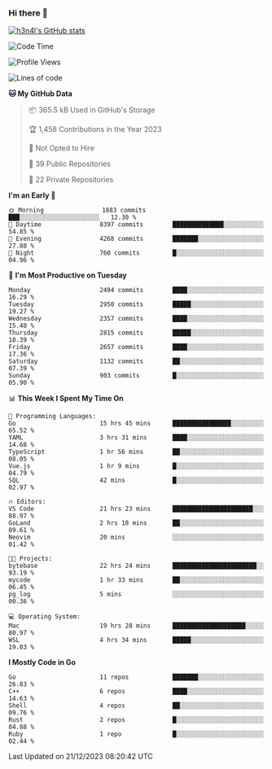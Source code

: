 ### Hi there 👋

[![h3n4l's GitHub stats](https://github-readme-stats.vercel.app/api?username=h3n4l&count_private=true&show_icons=true&theme=radical)](https://github.com/h3n4l/github-readme-stats)

<!--START_SECTION:waka-->
![Code Time](http://img.shields.io/badge/Code%20Time-1%2C804%20hrs%2022%20mins-blue)

![Profile Views](http://img.shields.io/badge/Profile%20Views-1-blue)

![Lines of code](https://img.shields.io/badge/From%20Hello%20World%20I%27ve%20Written-4.0%20million%20lines%20of%20code-blue)

**🐱 My GitHub Data** 

> 📦 365.5 kB Used in GitHub's Storage 
 > 
> 🏆 1,458 Contributions in the Year 2023
 > 
> 🚫 Not Opted to Hire
 > 
> 📜 39 Public Repositories 
 > 
> 🔑 22 Private Repositories 
 > 
**I'm an Early 🐤** 

```text
🌞 Morning                1883 commits        ███░░░░░░░░░░░░░░░░░░░░░░   12.30 % 
🌆 Daytime                8397 commits        ██████████████░░░░░░░░░░░   54.85 % 
🌃 Evening                4268 commits        ███████░░░░░░░░░░░░░░░░░░   27.88 % 
🌙 Night                  760 commits         █░░░░░░░░░░░░░░░░░░░░░░░░   04.96 % 
```
📅 **I'm Most Productive on Tuesday** 

```text
Monday                   2494 commits        ████░░░░░░░░░░░░░░░░░░░░░   16.29 % 
Tuesday                  2950 commits        █████░░░░░░░░░░░░░░░░░░░░   19.27 % 
Wednesday                2357 commits        ████░░░░░░░░░░░░░░░░░░░░░   15.40 % 
Thursday                 2815 commits        █████░░░░░░░░░░░░░░░░░░░░   18.39 % 
Friday                   2657 commits        ████░░░░░░░░░░░░░░░░░░░░░   17.36 % 
Saturday                 1132 commits        ██░░░░░░░░░░░░░░░░░░░░░░░   07.39 % 
Sunday                   903 commits         █░░░░░░░░░░░░░░░░░░░░░░░░   05.90 % 
```


📊 **This Week I Spent My Time On** 

```text
💬 Programming Languages: 
Go                       15 hrs 45 mins      ████████████████░░░░░░░░░   65.52 % 
YAML                     3 hrs 31 mins       ████░░░░░░░░░░░░░░░░░░░░░   14.68 % 
TypeScript               1 hr 56 mins        ██░░░░░░░░░░░░░░░░░░░░░░░   08.05 % 
Vue.js                   1 hr 9 mins         █░░░░░░░░░░░░░░░░░░░░░░░░   04.79 % 
SQL                      42 mins             █░░░░░░░░░░░░░░░░░░░░░░░░   02.97 % 

🔥 Editors: 
VS Code                  21 hrs 23 mins      ██████████████████████░░░   88.97 % 
GoLand                   2 hrs 18 mins       ██░░░░░░░░░░░░░░░░░░░░░░░   09.61 % 
Neovim                   20 mins             ░░░░░░░░░░░░░░░░░░░░░░░░░   01.42 % 

🐱‍💻 Projects: 
bytebase                 22 hrs 24 mins      ███████████████████████░░   93.19 % 
mycode                   1 hr 33 mins        ██░░░░░░░░░░░░░░░░░░░░░░░   06.45 % 
pg_log                   5 mins              ░░░░░░░░░░░░░░░░░░░░░░░░░   00.36 % 

💻 Operating System: 
Mac                      19 hrs 28 mins      ████████████████████░░░░░   80.97 % 
WSL                      4 hrs 34 mins       █████░░░░░░░░░░░░░░░░░░░░   19.03 % 
```

**I Mostly Code in Go** 

```text
Go                       11 repos            ███████░░░░░░░░░░░░░░░░░░   26.83 % 
C++                      6 repos             ████░░░░░░░░░░░░░░░░░░░░░   14.63 % 
Shell                    4 repos             ██░░░░░░░░░░░░░░░░░░░░░░░   09.76 % 
Rust                     2 repos             █░░░░░░░░░░░░░░░░░░░░░░░░   04.88 % 
Ruby                     1 repo              █░░░░░░░░░░░░░░░░░░░░░░░░   02.44 % 
```




 Last Updated on 21/12/2023 08:20:42 UTC
<!--END_SECTION:waka-->

